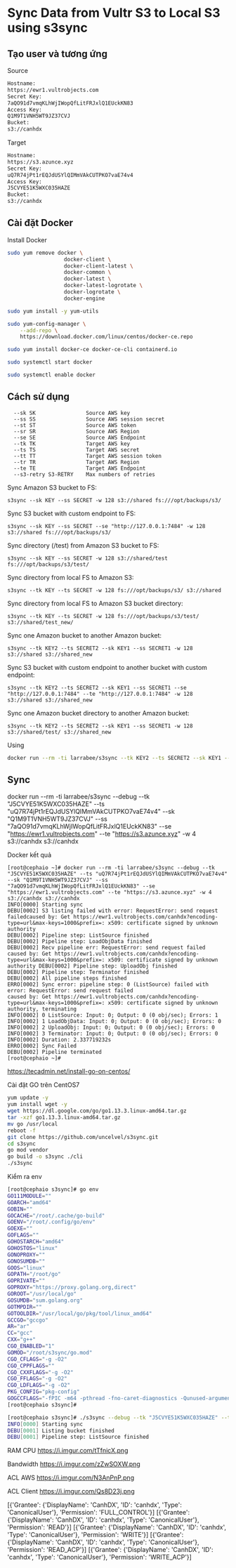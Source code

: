 # Sync Data from Vultr S3 to Local S3 using s3sync
## Tạo user và tương ứng 
Source 
```sh 
Hostname:
https://ewr1.vultrobjects.com
Secret Key:
7aQO91d7vmqKLhWjIWopQfLitFRJxlQ1EUckKN83
Access Key:
Q1M9T1VNH5WT9JZ37CVJ 
Bucket:
s3://canhdx  
```

Target 
```sh
Hostname:
https://s3.azunce.xyz
Secret Key:
uQ7R74jPt1rEQJdUSYlQIMmVAkCUTPKO7vaE74v4
Access Key:
J5CVYE51K5WXC035HAZE 
Bucket:
s3://canhdx  
```


## Cài đặt Docker 
Install Docker 
```sh 
sudo yum remove docker \
                  docker-client \
                  docker-client-latest \
                  docker-common \
                  docker-latest \
                  docker-latest-logrotate \
                  docker-logrotate \
                  docker-engine

sudo yum install -y yum-utils

sudo yum-config-manager \
    --add-repo \
    https://download.docker.com/linux/centos/docker-ce.repo

sudo yum install docker-ce docker-ce-cli containerd.io

sudo systemctl start docker

sudo systemctl enable docker
```

## Cách sử dụng 
```
  --sk SK                Source AWS key
  --ss SS                Source AWS session secret
  --st ST                Source AWS token
  --sr SR                Source AWS Region
  --se SE                Source AWS Endpoint
  --tk TK                Target AWS key
  --ts TS                Target AWS secret
  --tt TT                Target AWS session token
  --tr TR                Target AWS Region
  --te TE                Target AWS Endpoint
  --s3-retry S3-RETRY    Max numbers of retries
```

Sync Amazon S3 bucket to FS:
```
s3sync --sk KEY --ss SECRET -w 128 s3://shared fs:///opt/backups/s3/
```

Sync S3 bucket with custom endpoint to FS:
```
s3sync --sk KEY --ss SECRET --se "http://127.0.0.1:7484" -w 128 s3://shared fs:///opt/backups/s3/
```

Sync directory (/test) from Amazon S3 bucket to FS:
```
s3sync --sk KEY --ss SECRET -w 128 s3://shared/test fs:///opt/backups/s3/test/
```

Sync directory from local FS to Amazon S3:
```
s3sync --tk KEY --ts SECRET -w 128 fs:///opt/backups/s3/ s3://shared
```

Sync directory from local FS to Amazon S3 bucket directory:
```
s3sync --tk KEY --ts SECRET -w 128 fs:///opt/backups/s3/test/ s3://shared/test_new/
```

Sync one Amazon bucket to another Amazon bucket:
```
s3sync --tk KEY2 --ts SECRET2 --sk KEY1 --ss SECRET1 -w 128 s3://shared s3://shared_new
```

Sync S3 bucket with custom endpoint to another bucket with custom endpoint:
```
s3sync --tk KEY2 --ts SECRET2 --sk KEY1 --ss SECRET1 --se "http://127.0.0.1:7484" --te "http://127.0.0.1:7484" -w 128 s3://shared s3://shared_new
```

Sync one Amazon bucket directory to another Amazon bucket:
```
s3sync --tk KEY2 --ts SECRET2 --sk KEY1 --ss SECRET1 -w 128 s3://shared/test/ s3://shared_new
```



Using 
```sh 
docker run --rm -ti larrabee/s3sync --tk KEY2 --ts SECRET2 --sk KEY1 --ss SECRET1 -w 128 s3://shared/test/ s3://shared_new
```

## Sync
docker run --rm -ti larrabee/s3sync --debug --tk "J5CVYE51K5WXC035HAZE" --ts "uQ7R74jPt1rEQJdUSYlQIMmVAkCUTPKO7vaE74v4" --sk "Q1M9T1VNH5WT9JZ37CVJ" --ss "7aQO91d7vmqKLhWjIWopQfLitFRJxlQ1EUckKN83" --se "https://ewr1.vultrobjects.com" --te "https://s3.azunce.xyz" -w 4 s3://canhdx s3://canhdx

Docker kết quả 
```
[root@cephaio ~]# docker run --rm -ti larrabee/s3sync --debug --tk "J5CVYE51K5WXC035HAZE" --ts "uQ7R74jPt1rEQJdUSYlQIMmVAkCUTPKO7vaE74v4" --sk "Q1M9T1VNH5WT9JZ37CVJ" --ss "7aQO91d7vmqKLhWjIWopQfLitFRJxlQ1EUckKN83" --se "https://ewr1.vultrobjects.com" --te "https://s3.azunce.xyz" -w 4 s3://canhdx s3://canhdx
INFO[0000] Starting sync                                
DEBU[0002] S3 listing failed with error: RequestError: send request failedcaused by: Get https://ewr1.vultrobjects.com/canhdx?encoding-type=url&max-keys=1000&prefix=: x509: certificate signed by unknown authority 
DEBU[0002] Pipeline step: ListSource finished           
DEBU[0002] Pipeline step: LoadObjData finished          
DEBU[0002] Recv pipeline err: RequestError: send request failed
caused by: Get https://ewr1.vultrobjects.com/canhdx?encoding-type=url&max-keys=1000&prefix=: x509: certificate signed by unknown authority DEBU[0002] Pipeline step: UploadObj finished            
DEBU[0002] Pipeline step: Terminator finished           
DEBU[0002] All pipeline steps finished                  
ERRO[0002] Sync error: pipeline step: 0 (ListSource) failed with error: RequestError: send request failed
caused by: Get https://ewr1.vultrobjects.com/canhdx?encoding-type=url&max-keys=1000&prefix=: x509: certificate signed by unknown authority, terminating 
INFO[0002] 0 ListSource: Input: 0; Output: 0 (0 obj/sec); Errors: 1 
INFO[0002] 1 LoadObjData: Input: 0; Output: 0 (0 obj/sec); Errors: 0 
INFO[0002] 2 UploadObj: Input: 0; Output: 0 (0 obj/sec); Errors: 0 
INFO[0002] 3 Terminator: Input: 0; Output: 0 (0 obj/sec); Errors: 0 
INFO[0002] Duration: 2.337719232s                       
ERRO[0002] Sync Failed                                  
DEBU[0002] Pipeline terminated                          
[root@cephaio ~]# 
```


https://tecadmin.net/install-go-on-centos/

Cài đặt GO trên CentOS7 
```sh 
yum update -y 
yum install wget -y 
wget https://dl.google.com/go/go1.13.3.linux-amd64.tar.gz
tar -xzf go1.13.3.linux-amd64.tar.gz
mv go /usr/local
reboot -f
git clone https://github.com/uncelvel/s3sync.git
cd s3sync 
go mod vendor
go build -o s3sync ./cli 
./s3sync
```


Kiểm ra env 
```sh 
[root@cephaio s3sync]# go env
GO111MODULE=""
GOARCH="amd64"
GOBIN=""
GOCACHE="/root/.cache/go-build"
GOENV="/root/.config/go/env"
GOEXE=""
GOFLAGS=""
GOHOSTARCH="amd64"
GOHOSTOS="linux"
GONOPROXY=""
GONOSUMDB=""
GOOS="linux"
GOPATH="/root/go"
GOPRIVATE=""
GOPROXY="https://proxy.golang.org,direct"
GOROOT="/usr/local/go"
GOSUMDB="sum.golang.org"
GOTMPDIR=""
GOTOOLDIR="/usr/local/go/pkg/tool/linux_amd64"
GCCGO="gccgo"
AR="ar"
CC="gcc"
CXX="g++"
CGO_ENABLED="1"
GOMOD="/root/s3sync/go.mod"
CGO_CFLAGS="-g -O2"
CGO_CPPFLAGS=""
CGO_CXXFLAGS="-g -O2"
CGO_FFLAGS="-g -O2"
CGO_LDFLAGS="-g -O2"
PKG_CONFIG="pkg-config"
GOGCCFLAGS="-fPIC -m64 -pthread -fno-caret-diagnostics -Qunused-arguments -fmessage-length=0 -fdebug-prefix-map=/tmp/go-build684300700=/tmp/go-build -gno-record-gcc-switches"
[root@cephaio s3sync]# 
```





```sh 
[root@cephaio s3sync]# ./s3sync --debug --tk "J5CVYE51K5WXC035HAZE" --ts "uQ7R74jPt1rEQJdUSYlQIMmVAkCUTPKO7vaE74v4" --sk "Q1M9T1VNH5WT9JZ37CVJ" --ss "7aQO91d7vmqKLhWjIWopQfLitFRJxlQ1EUckKN83" --se "https://ewr1.vultrobjects.com" --te "https://s3.azunce.xyz" -w 1 s3://canhdx s3://canhdx --sync-log
INFO[0000] Starting sync                                
DEBU[0001] Listing bucket finished                      
DEBU[0001] Pipeline step: ListSource finished      
```

RAM CPU
https://i.imgur.com/tTfnicX.png

Bandwidth 
https://i.imgur.com/zZwSOXW.png


ACL AWS
https://i.imgur.com/N3AnPnP.png

ACL Client 
https://i.imgur.com/Qs8D23j.png

[{'Grantee': {'DisplayName': 'CanhDX', 'ID': 'canhdx', 'Type': 'CanonicalUser'}, 'Permission': 'FULL_CONTROL'}]
[{'Grantee': {'DisplayName': 'CanhDX', 'ID': 'canhdx', 'Type': 'CanonicalUser'}, 'Permission': 'READ'}]
[{'Grantee': {'DisplayName': 'CanhDX', 'ID': 'canhdx', 'Type': 'CanonicalUser'}, 'Permission': 'WRITE'}]
[{'Grantee': {'DisplayName': 'CanhDX', 'ID': 'canhdx', 'Type': 'CanonicalUser'}, 'Permission': 'READ_ACP'}]
[{'Grantee': {'DisplayName': 'CanhDX', 'ID': 'canhdx', 'Type': 'CanonicalUser'}, 'Permission': 'WRITE_ACP'}]
